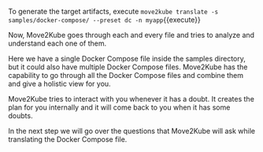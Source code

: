 To generate the target artifacts, execute `move2kube translate -s samples/docker-compose/ --preset dc -n myapp`{{execute}}

Now, Move2Kube goes through each and every file and tries to analyze and understand each one of them.

Here we have a single Docker Compose file inside the samples directory, but it could also have multiple Docker Compose files. Move2Kube has the capability to go through all the Docker Compose files and combine them and give a holistic view for you.

Move2Kube tries to interact with you whenever it has a doubt. It creates the plan for you internally and it will come back to you when it has some doubts.

In the next step we will go over the questions that Move2Kube will ask while translating the Docker Compose file.
